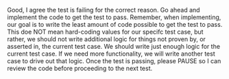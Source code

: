 Good, I agree the test is failing for the correct reason. Go ahead and implement the code to get the test to pass.
Remember, when implementing, our goal is to write the least amount of code possible to get the test to pass.
This doe NOT mean hard-coding values for our specifc test case, but rather, we should not write additional logic for things not proven by, or asserted in, the current test case.
We should write just enough logic for the current test case. If we need more functionality, we will write another test case to drive out that logic.
Once the test is passing, please PAUSE so I can review the code before proceeding to the next test.
